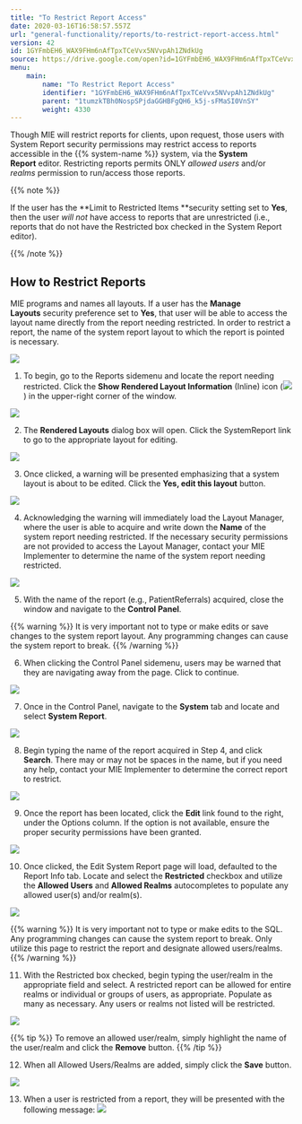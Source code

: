 ```yaml
---
title: "To Restrict Report Access"
date: 2020-03-16T16:58:57.557Z
url: "general-functionality/reports/to-restrict-report-access.html"
version: 42
id: 1GYFmbEH6_WAX9FHm6nAfTpxTCeVvx5NVvpAh1ZNdkUg
source: https://drive.google.com/open?id=1GYFmbEH6_WAX9FHm6nAfTpxTCeVvx5NVvpAh1ZNdkUg
menu:
    main:
        name: "To Restrict Report Access"
        identifier: "1GYFmbEH6_WAX9FHm6nAfTpxTCeVvx5NVvpAh1ZNdkUg"
        parent: "1tumzkTBh0NospSPjdaGGHBFgQH6_k5j-sFMaSI0VnSY"
        weight: 4330
---
```

Though MIE will restrict reports for clients, upon request, those users with System Report security permissions may restrict access to reports accessible in the {{% system-name %}} system, via the **System Report** editor. Restricting reports permits ONLY *allowed users* and/or *realms* permission to run/access those reports.



{{% note %}}

If the user has the **Limit to Restricted Items **security setting set to **Yes**, then the user *will not* have access to reports that are unrestricted (i.e., reports that do not have the Restricted box checked in the System Report editor).

{{% /note %}}


## How to Restrict Reports

MIE programs and names all layouts. If a user has the **Manage Layouts** security preference set to **Yes**, that user will be able to access the layout name directly from the report needing restricted. In order to restrict a report, the name of the system report layout to which the report is pointed is necessary. 

![](../../external_files/fe24e68fae99da953461532ceb75065d.png)

1. To begin, go to the Reports sidemenu and locate the report needing restricted. Click the <strong>Show Rendered Layout Information</strong> (Inline) icon (![](../../external_files/8c34dd18032a0fe0a46f174b18622ca0.png)) in the upper-right corner of the window.



![](../../external_files/51302bd549905584d98eced518331c4e.png)



2. The <strong>Rendered Layouts</strong> dialog box will open. Click the SystemReport link to go to the appropriate layout for editing.



![](../../external_files/1f70cc6c1ff7afa4760c6bb9f7d055c4.png)



3. Once clicked, a warning will be presented emphasizing that a system layout is about to be edited. Click the <strong>Yes, edit this layout</strong> button. 



![](../../external_files/1297ab6ddb3970af5d0cb49186b8ed2b.png)



4. Acknowledging the warning will immediately load the Layout Manager, where the user is able to acquire and write down the <strong>Name</strong> of the system report needing restricted. If the necessary security permissions are not provided to access the Layout Manager, contact your MIE Implementer to determine the name of the system report needing restricted.



![](../../external_files/56f7c5e2189105edd5d788809b39e17d.png)



5. With the name of the report (e.g., PatientReferrals) acquired, close the window and navigate to the <strong>Control Panel</strong>.



{{% warning %}} It is very important not to type or make edits or save changes to the system report layout. Any programming changes can cause the system report to break. {{% /warning %}}


6. When clicking the Control Panel sidemenu, users may be warned that they are navigating away from the page. Click to continue.



![](../../external_files/99993ad25f2acd852c21eae377d656f5.png)



7. Once in the Control Panel, navigate to the <strong>System</strong> tab and locate and select <strong>System Report</strong>.



![](../../external_files/d67f8fd55c88457ae88d4e3288bd185c.png)



8. Begin typing the name of the report acquired in Step 4, and click <strong>Search</strong>. There may or may not be spaces in the name, but if you need any help, contact your MIE Implementer to determine the correct report to restrict.



![](../../external_files/1b3ed762ac1254c4a8123a10584c3e3b.png)



9. Once the report has been located, click the <strong>Edit</strong> link found to the right, under the Options column. If the option is not available, ensure the proper security permissions have been granted.



![](../../external_files/1775134e4de33931288e0757e1df3b9c.png)



10. Once clicked, the Edit System Report page will load, defaulted to the Report Info tab. Locate and select the <strong>Restricted</strong> checkbox and utilize the <strong>Allowed Users</strong> and <strong>Allowed Realms</strong> autocompletes to populate any allowed user(s) and/or realm(s).



![](../../external_files/371cfc96b5b7035b59749e284198510c.png) 



{{% warning %}} It is very important not to type or make edits to the SQL. Any programming changes can cause the system report to break. Only utilize this page to restrict the report and designate allowed users/realms. {{% /warning %}}




11. With the Restricted box checked, begin typing the user/realm in the appropriate field and select. A restricted report can be allowed for entire realms or individual or groups of users, as appropriate. Populate as many as necessary. Any users or realms not listed will be restricted.



![](../../external_files/5d65d5adda007b90f47b60a7f0b5f360.png) 



{{% tip %}} To remove an allowed user/realm, simply highlight the name of the user/realm and click the **Remove** button. {{% /tip %}}


12. When all Allowed Users/Realms are added, simply click the <strong>Save</strong> button.



![](../../external_files/3824755e2e15da15f2310e381cc87db6.png)



13. When a user is restricted from a report, they will be presented with the following message:  ![](../../external_files/27af631601d2ebab857bac5ca7029abe.png)
